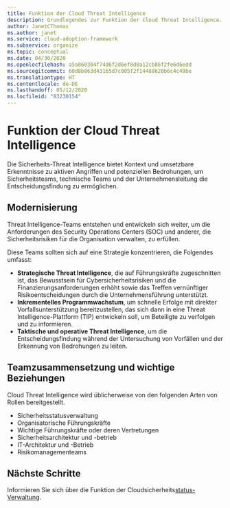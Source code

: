 ```yaml
---
title: Funktion der Cloud Threat Intelligence
description: Grundlegendes zur Funktion der Cloud Threat Intelligence.
author: JanetCThomas
ms.author: janet
ms.service: cloud-adoption-framework
ms.subservice: organize
ms.topic: conceptual
ms.date: 04/30/2020
ms.openlocfilehash: a5a860304f74d6f2d6ef8d8a12cb86f2fe6d6edd
ms.sourcegitcommit: 60d8b863d431b5d7c005f2f14488620b6c4c49be
ms.translationtype: HT
ms.contentlocale: de-DE
ms.lasthandoff: 05/12/2020
ms.locfileid: "83230154"
---
```

# <a name="function-of-cloud-threat-intelligence"></a>Funktion der Cloud Threat Intelligence

Die Sicherheits-Threat Intelligence bietet Kontext und umsetzbare Erkenntnisse zu aktiven Angriffen und potenziellen Bedrohungen, um Sicherheitsteams, technische Teams und der Unternehmensleitung die Entscheidungsfindung zu ermöglichen.

## <a name="modernization"></a>Modernisierung

Threat Intelligence-Teams entstehen und entwickeln sich weiter, um die Anforderungen des Security Operations Centers (SOC) und anderer, die Sicherheitsrisiken für die Organisation verwalten, zu erfüllen.

Diese Teams sollten sich auf eine Strategie konzentrieren, die Folgendes umfasst:

- **Strategische Threat Intelligence**, die auf Führungskräfte zugeschnitten ist, das Bewusstsein für Cybersicherheitsrisiken und die Finanzierungsanforderungen erhöht sowie das Treffen vernünftiger Risikoentscheidungen durch die Unternehmensführung unterstützt.
- **Inkrementelles Programmwachstum**, um schnelle Erfolge mit direkter Vorfallsunterstützung bereitzustellen, das sich dann in eine Threat Intelligence-Plattform (TIP) entwickeln soll, um Beteiligte zu verfolgen und zu informieren.
- **Taktische und operative Threat Intelligence**, um die Entscheidungsfindung während der Untersuchung von Vorfällen und der Erkennung von Bedrohungen zu leiten.

## <a name="team-composition-and-key-relationships"></a>Teamzusammensetzung und wichtige Beziehungen

Cloud Threat Intelligence wird üblicherweise von den folgenden Arten von Rollen bereitgestellt.

- Sicherheitsstatusverwaltung
- Organisatorische Führungskräfte
- Wichtige Führungskräfte oder deren Vertretungen
- Sicherheitsarchitektur und -betrieb
- IT-Architektur und -Betrieb
- Risikomanagementeams

## <a name="next-steps"></a>Nächste Schritte

Informieren Sie sich über die Funktion der Cloudsicherheits[status-Verwaltung](./cloud-security-posture-management.md).
